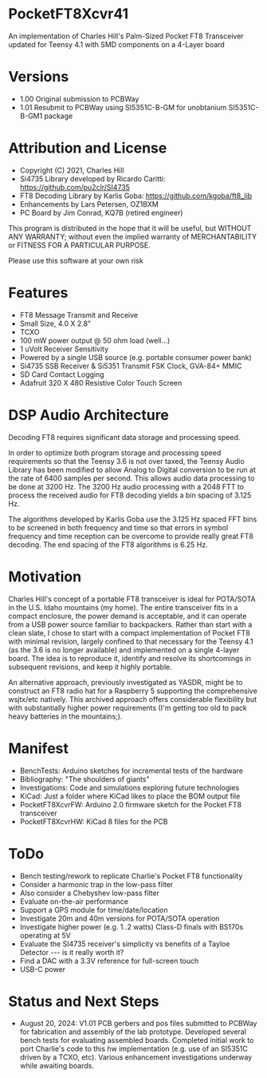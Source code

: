 # PocketFT8Xcvr41
An implementation of Charles Hill's Palm-Sized Pocket FT8 Transceiver updated for Teensy 4.1 with SMD components on a 4-Layer board

# Versions
* 1.00 Original submission to PCBWay
* 1.01 Resubmit to PCBWay using SI5351C-B-GM for unobtanium SI5351C-B-GM1 package

# Attribution and License
* Copyright (C) 2021, Charles Hill
* Si4735 Library developed by Ricardo Caritti: https://github.com/pu2clr/SI4735
* FT8 Decoding Library by Karlis Goba: https://github.com/kgoba/ft8_lib
* Enhancements by Lars Petersen, OZ1BXM
* PC Board by Jim Conrad, KQ7B (retired engineer)

This program is distributed in the hope that it will be useful, but WITHOUT ANY WARRANTY; without even the implied warranty of MERCHANTABILITY or FITNESS FOR A PARTICULAR PURPOSE.

Please use this software at your own risk

# Features
* FT8 Message Transmit and Receive
* Small Size, 4.0 X 2.8"
* TCXO
* 100 mW power output @ 50 ohm load (well...)
* 1 uVolt Receiver Sensitivity
* Powered by a single USB source (e.g. portable consumer power bank)
* Si4735 SSB Receiver & Si5351 Transmit FSK Clock, GVA-84+ MMIC
* SD Card Contact Logging
* Adafruit 320 X 480 Resistive Color Touch Screen

# DSP Audio Architecture
Decoding FT8 requires significant data storage and processing speed.

In order to optimize both program storage and processing speed requirements so that the Teensy 3.6 is not over taxed, the Teensy Audio Library has been modified to allow Analog to Digital conversion to be run at the rate of 6400 samples per second. This allows audio data processing to be done at 3200 Hz. The 3200 Hz audio processing with a 2048 FTT to process the received audio for FT8 decoding yields a bin spacing of 3.125 Hz.

The algorithms developed by Karlis Goba use the 3.125 Hz spaced FFT bins to be screened in both frequency and time so that errors in symbol frequency and time reception  can be overcome to provide really great FT8 decoding. The end spacing of the FT8 algorithms is 6.25 Hz.

# Motivation
Charles Hill's concept of a portable FT8 transceiver is ideal for POTA/SOTA in the U.S. Idaho mountains (my home).  The entire transceiver fits in a compact enclosure, the power demand is acceptable, and it can operate from a USB power source familiar to backpackers.  Rather than start with a clean slate, I chose to start with a compact implementation of Pocket FT8 with minimal revision, largely confined to that necessary for the Teensy 4.1 (as the 3.6 is no longer available) and implemented on a single 4-layer board.  The idea is to reproduce it, identify and resolve its shortcomings in subsequent revisions, and keep it highly portable.

An alternative approach, previously investigated as YASDR, might be to construct an FT8 radio hat for a Raspberry 5 supporting the comprehensive wsjtx/etc natively.  This archived approach offers considerable flexibility but with substantially higher power requirements (I'm getting too old to pack heavy batteries in the mountains;).

# Manifest
* BenchTests:  Arduino sketches for incremental tests of the hardware
* Bibliography:  "The shoulders of giants"
* Investigations:  Code and simulations exploring future technologies
* KiCad:  Just a folder where KiCad likes to place the BOM output file
* PocketFT8XcvrFW:  Arduino 2.0 firmware sketch for the Pocket FT8 transceiver
* PocketFT8XcvrHW:  KiCad 8 files for the PCB

# ToDo
* Bench testing/rework to replicate Charlie's Pocket FT8 functionality
* Consider a harmonic trap in the low-pass filter
* Also consider a Chebyshev low-pass filter
* Evaluate on-the-air performance
* Support a GPS module for time/date/location
* Investigate 20m and 40m versions for POTA/SOTA operation
* Investigate higher power (e.g. 1..2 watts) Class-D finals with BS170s operating at 5V
* Evaluate the SI4735 receiver's simplicity vs benefits of a Tayloe Detector --- is it really worth it?
* Find a DAC with a 3.3V reference for full-screen touch
* USB-C power

# Status and Next Steps
* August 20, 2024:  V1.01 PCB gerbers and pos files submitted to PCBWay for fabrication and assembly of the lab prototype.  Developed several bench tests for evaluating assembled boards.  Completed initial work to port Charlie's code to this hw implementation (e.g. use of an SI5351C driven by a TCXO, etc).  Various enhancement investigations underway while awaiting boards.
